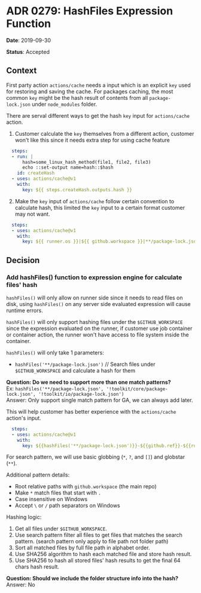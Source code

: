 # ADR 0279: HashFiles Expression Function

**Date**: 2019-09-30

**Status**: Accepted

## Context
First party action `actions/cache` needs a input which is an explicit `key` used for restoring and saving the cache. For packages caching, the most common `key` might be the hash result of contents from all `package-lock.json` under `node_modules` folder.
  
There are serval different ways to get the hash `key` input for `actions/cache` action.

1. Customer calculate the `key` themselves from a different action, customer won't like this since it needs extra step for using cache feature
```yaml
  steps:
  - run: |
      hash=some_linux_hash_method(file1, file2, file3)
      echo ::set-output name=hash::$hash
    id: createHash
  - uses: actions/cache@v1
    with:
      key: ${{ steps.createHash.outputs.hash }}
``` 

2. Make the `key` input of `actions/cache` follow certain convention to calculate hash, this limited the `key` input to a certain format customer may not want.
```yaml
  steps:
  - uses: actions/cache@v1
    with:
      key: ${{ runner.os }}|${{ github.workspace }}|**/package-lock.json
```

## Decision

### Add hashFiles() function to expression engine for calculate files' hash

`hashFiles()` will only allow on runner side since it needs to read files on disk, using `hashFiles()` on any server side evaluated expression will cause runtime errors.

`hashFiles()` will only support hashing files under the `$GITHUB_WORKSPACE` since the expression evaluated on the runner, if customer use job container or container action, the runner won't have access to file system inside the container.

`hashFiles()` will only take 1 parameters:
 - `hashFiles('**/package-lock.json')`  // Search files under `$GITHUB_WORKSPACE` and calculate a hash for them

**Question: Do we need to support more than one match patterns?**  
Ex: `hashFiles('**/package-lock.json', '!toolkit/core/package-lock.json', '!toolkit/io/package-lock.json')`  
Answer: Only support single match pattern for GA, we can always add later.

This will help customer has better experience with the `actions/cache` action's input.
```yaml
  steps:
  - uses: actions/cache@v1
    with:
      key: ${{hashFiles('**/package-lock.json')}}-${{github.ref}}-${{runner.os}}
```

For search pattern, we will use basic globbing (`*`, `?`, and `[]`) and globstar (`**`).

Additional pattern details:
- Root relative paths with `github.workspace` (the main repo)
- Make `*` match files that start with `.`
- Case insensitive on Windows
- Accept `\` or `/` path separators on Windows

Hashing logic:
1. Get all files under `$GITHUB_WORKSPACE`.
2. Use search pattern filter all files to get files that matches the search pattern. (search pattern only apply to file path not folder path)
3. Sort all matched files by full file path in alphabet order.
4. Use SHA256 algorithm to hash each matched file and store hash result.
5. Use SHA256 to hash all stored files' hash results to get the final 64 chars hash result.

**Question: Should we include the folder structure info into the hash?**  
Answer: No

